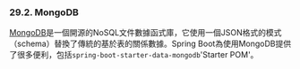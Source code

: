 ### 29.2. MongoDB

[MongoDB](http://www.mongodb.com/)是一個開源的NoSQL文件數據函式庫，它使用一個JSON格式的模式（schema）替換了傳統的基於表的關係數據。Spring Boot為使用MongoDB提供了很多便利，包括`spring-boot-starter-data-mongodb`'Starter POM'。
